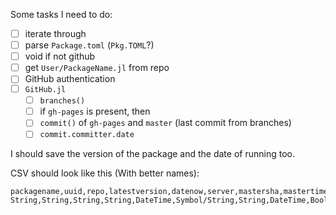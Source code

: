 Some tasks I need to do:
- [ ] iterate through
- [ ] parse `Package.toml` (`Pkg.TOML`?)
- [ ] void if not github
- [ ] get `User/PackageName.jl` from repo
- [ ] GitHub authentication
- [ ] `GitHub.jl`
  - [ ] `branches()`
  - [ ] if `gh-pages` is present, then
  - [ ] `commit()` of `gh-pages` and `master` (last commit from branches)
  - [ ] `commit.committer.date`

I should save the version of the package and the date of running too.

CSV should look like this (With better names):
```
packagename,uuid,repo,latestversion,datenow,server,mastersha,mastertime,ghpages,ghpagessha,ghpagestime
String,String,String,String,DateTime,Symbol/String,String,DateTime,Boolean,String,DateTime
```
